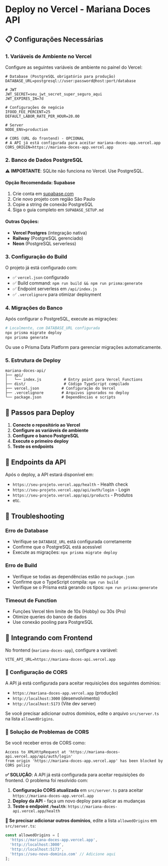 # Deploy no Vercel - Mariana Doces API

## 📋 Configurações Necessárias

### 1. Variáveis de Ambiente no Vercel

Configure as seguintes variáveis de ambiente no painel do Vercel:

```env
# Database (PostgreSQL obrigatório para produção)
DATABASE_URL=postgresql://user:password@host:port/database

# JWT
JWT_SECRET=seu_jwt_secret_super_seguro_aqui
JWT_EXPIRES_IN=7d

# Configurações de negócio
IFOOD_FEE_PERCENT=25
DEFAULT_LABOR_RATE_PER_HOUR=20.00

# Server
NODE_ENV=production

# CORS (URL do frontend) - OPCIONAL
# A API já está configurada para aceitar mariana-doces-app.vercel.app
CORS_ORIGIN=https://mariana-doces-app.vercel.app
```

### 2. Banco de Dados PostgreSQL

⚠️ **IMPORTANTE**: SQLite não funciona no Vercel. Use PostgreSQL.

#### Opção Recomendada: Supabase
1. Crie conta em [supabase.com](https://supabase.com)
2. Crie novo projeto com região São Paulo
3. Copie a string de conexão PostgreSQL
4. Siga o guia completo em `SUPABASE_SETUP.md`

#### Outras Opções:
- **Vercel Postgres** (integração nativa)
- **Railway** (PostgreSQL gerenciado)
- **Neon** (PostgreSQL serverless)

### 3. Configuração do Build

O projeto já está configurado com:
- ✅ `vercel.json` configurado
- ✅ Build command: `npm run build && npm run prisma:generate`
- ✅ Endpoint serverless em `/api/index.js`
- ✅ `.vercelignore` para otimizar deployment

### 4. Migrações do Banco

Após configurar o PostgreSQL, execute as migrações:

```bash
# Localmente, com DATABASE_URL configurada
npx prisma migrate deploy
npx prisma generate
```

Ou use o Prisma Data Platform para gerenciar migrações automaticamente.

### 5. Estrutura de Deploy

```
mariana-doces-api/
├── api/
│   └── index.js          # Entry point para Vercel Functions
├── dist/                 # Código TypeScript compilado
├── vercel.json          # Configuração do Vercel
├── .vercelignore        # Arquivos ignorados no deploy
└── package.json         # Dependências e scripts
```

## 🚀 Passos para Deploy

1. **Conecte o repositório ao Vercel**
2. **Configure as variáveis de ambiente**
3. **Configure o banco PostgreSQL**
4. **Execute o primeiro deploy**
5. **Teste os endpoints**

## 🔗 Endpoints da API

Após o deploy, a API estará disponível em:
- `https://seu-projeto.vercel.app/health` - Health check
- `https://seu-projeto.vercel.app/api/auth/login` - Login
- `https://seu-projeto.vercel.app/api/products` - Produtos
- etc.

## 🐛 Troubleshooting

### Erro de Database
- Verifique se `DATABASE_URL` está configurada corretamente
- Confirme que o PostgreSQL está acessível
- Execute as migrações: `npx prisma migrate deploy`

### Erro de Build
- Verifique se todas as dependências estão no `package.json`
- Confirme que o TypeScript compila: `npm run build`
- Verifique se o Prisma está gerando os tipos: `npm run prisma:generate`

### Timeout de Function
- Funções Vercel têm limite de 10s (Hobby) ou 30s (Pro)
- Otimize queries do banco de dados
- Use conexão pooling para PostgreSQL

## 📱 Integrando com Frontend

No frontend (`mariana-doces-app`), configure a variável:

```env
VITE_API_URL=https://mariana-doces-api.vercel.app
```

### 🔧 Configuração de CORS

A API já está configurada para aceitar requisições dos seguintes domínios:
- `https://mariana-doces-app.vercel.app` (produção)
- `http://localhost:3000` (desenvolvimento)
- `http://localhost:5173` (Vite dev server)

Se você precisar adicionar outros domínios, edite o arquivo `src/server.ts` na lista `allowedOrigins`.

### 🐛 Solução de Problemas de CORS

Se você receber erros de CORS como:
```
Access to XMLHttpRequest at 'https://mariana-doces-api.vercel.app/api/auth/login' 
from origin 'https://mariana-doces-app.vercel.app' has been blocked by CORS policy
```

**✅ SOLUÇÃO**: A API já está configurada para aceitar requisições do frontend. O problema foi resolvido com:

1. **Configuração CORS atualizada** em `src/server.ts` para aceitar `https://mariana-doces-app.vercel.app`
2. **Deploy da API** - faça um novo deploy para aplicar as mudanças
3. **Teste o endpoint `/health`**: `https://mariana-doces-api.vercel.app/health`

**🔧 Se precisar adicionar outros domínios**, edite a lista `allowedOrigins` em `src/server.ts`:
```typescript
const allowedOrigins = [
  'https://mariana-doces-app.vercel.app',
  'http://localhost:3000',
  'http://localhost:5173',
  'https://seu-novo-dominio.com' // Adicione aqui
];
```
